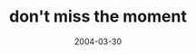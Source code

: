 ---
layout: base.njk
title : 'don&#39;t miss the moment' 
view_title : 'don&#39;t miss the moment' 
year : '2004' 
date : '2004-03-30' 
img_file : '/drawing/dontmissthemoment.png' 
html_file : 'dontmissthemoment' 
next_html : 'wellyesbutnotnow.html' 
year_order : '65' 
permalink : "title/{{html_file}}.html"
---